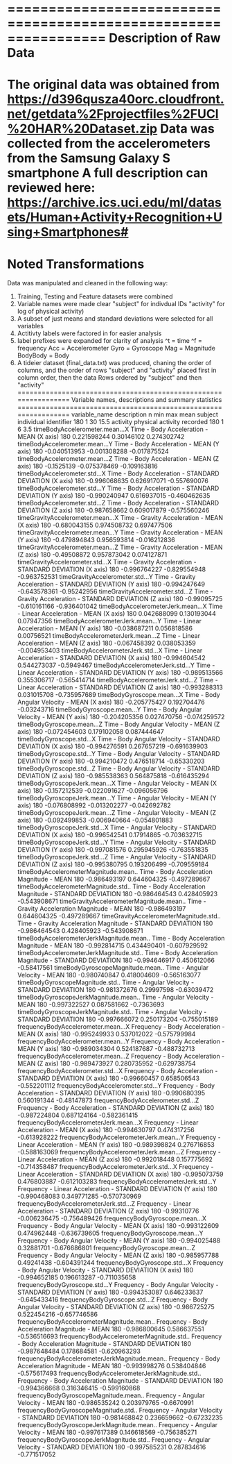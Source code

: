 ================================================================
Description of Raw Data
================================================================
The original data was obtained from https://d396qusza40orc.cloudfront.net/getdata%2Fprojectfiles%2FUCI%20HAR%20Dataset.zip
Data was collected from the accelerometers from the Samsung Galaxy S smartphone
A full description can reviewed here: https://archive.ics.uci.edu/ml/datasets/Human+Activity+Recognition+Using+Smartphones#
================================================================
Noted Transformations
================================================================
Data was manipulated and cleaned in the following way:
1. Training, Testing and Feature datasets were combined
2. Variable names were made clear 
	"subject" for indivdual IDs 
	"activity" for log of physical activity)
3. A subset of just means and standard deviations were selected for all variables
4. Actitivty labels were factored in for easier analysis
5. label prefixes were expanded for clarity of analysis
	^t = time
	^f = frequency
	Acc = Accelerometer
	Gyro = Gyroscope
	Mag = Magnitude
	BodyBody = Body
7. A tideier dataset (final_data.txt) was produced, chaning the order of columns, and the order of rows
	"subject" and "activity" placed first in column order, then the data
	Rows ordered by "subject" and then "activity"
================================================================
Variable names, descriptions and summary statistics
================================================================
variable_name	description	n	min	max	mean
subject	individual identifier	180	1	30	15.5
activity	physical activity recorded	180	1	6	3.5
timeBodyAccelerometer.mean...X	Time - Body Acceleration - MEAN (X axis)	180	0.221598244	0.30146102	0.274302742
timeBodyAccelerometer.mean...Y	Time - Body Acceleration - MEAN (Y axis)	180	-0.040513953	-0.001308288	-0.017875524
timeBodyAccelerometer.mean...Z	Time - Body Acceleration - MEAN (Z axis)	180	-0.1525139	-0.075378469	-0.109163816
timeBodyAccelerometer.std...X	Time - Body Acceleration - STANDARD DEVIATION (X axis)	180	-0.996068635	0.626917071	-0.557690076
timeBodyAccelerometer.std...Y	Time - Body Acceleration - STANDARD DEVIATION (Y axis)	180	-0.990240947	0.616937015	-0.460462635
timeBodyAccelerometer.std...Z	Time - Body Acceleration - STANDARD DEVIATION (Z axis)	180	-0.987658662	0.609017879	-0.575560246
timeGravityAccelerometer.mean...X	Time - Gravity Acceleration - MEAN (X axis)	180	-0.680043155	0.974508732	0.697477506
timeGravityAccelerometer.mean...Y	Time - Gravity Acceleration - MEAN (Y axis)	180	-0.479894843	0.956593814	-0.016212836
timeGravityAccelerometer.mean...Z	Time - Gravity Acceleration - MEAN (Z axis)	180	-0.49508872	0.957873042	0.074127871
timeGravityAccelerometer.std...X	Time - Gravity Acceleration - STANDARD DEVIATION (X axis)	180	-0.996764227	-0.829554948	-0.963752531
timeGravityAccelerometer.std...Y	Time - Gravity Acceleration - STANDARD DEVIATION (Y axis)	180	-0.994247649	-0.643578361	-0.95242956
timeGravityAccelerometer.std...Z	Time - Gravity Acceleration - STANDARD DEVIATION (Z axis)	180	-0.99095725	-0.610161166	-0.936401042
timeBodyAccelerometerJerk.mean...X	Time - Linear Acceleration - MEAN (X axis)	180	0.042688099	0.130193044	0.07947356
timeBodyAccelerometerJerk.mean...Y	Time - Linear Acceleration - MEAN (Y axis)	180	-0.038687211	0.056818586	0.00756521
timeBodyAccelerometerJerk.mean...Z	Time - Linear Acceleration - MEAN (Z axis)	180	-0.067458392	0.038053359	-0.004953403
timeBodyAccelerometerJerk.std...X	Time - Linear Acceleration - STANDARD DEVIATION (X axis)	180	-0.994604542	0.544273037	-0.5949467
timeBodyAccelerometerJerk.std...Y	Time - Linear Acceleration - STANDARD DEVIATION (Y axis)	180	-0.989513566	0.355306717	-0.565414714
timeBodyAccelerometerJerk.std...Z	Time - Linear Acceleration - STANDARD DEVIATION (Z axis)	180	-0.993288313	0.031015708	-0.735957689
timeBodyGyroscope.mean...X	Time - Body Angular Velocity - MEAN (X axis)	180	-0.205775427	0.192704476	-0.03243716
timeBodyGyroscope.mean...Y	Time - Body Angular Velocity - MEAN (Y axis)	180	-0.204205356	0.027470756	-0.074259572
timeBodyGyroscope.mean...Z	Time - Body Angular Velocity - MEAN (Z axis)	180	-0.072454603	0.179102058	0.087444647
timeBodyGyroscope.std...X	Time - Body Angular Velocity - STANDARD DEVIATION (X axis)	180	-0.994276591	0.267657219	-0.691639903
timeBodyGyroscope.std...Y	Time - Body Angular Velocity - STANDARD DEVIATION (Y axis)	180	-0.994210472	0.476518714	-0.65330203
timeBodyGyroscope.std...Z	Time - Body Angular Velocity - STANDARD DEVIATION (Z axis)	180	-0.985538363	0.564875818	-0.616435294
timeBodyGyroscopeJerk.mean...X	Time - Angular Velocity - MEAN (X axis)	180	-0.157212539	-0.022091627	-0.096056796
timeBodyGyroscopeJerk.mean...Y	Time - Angular Velocity - MEAN (Y axis)	180	-0.076808992	-0.013202277	-0.042692782
timeBodyGyroscopeJerk.mean...Z	Time - Angular Velocity - MEAN (Z axis)	180	-0.092499853	-0.006940664	-0.054801883
timeBodyGyroscopeJerk.std...X	Time - Angular Velocity - STANDARD DEVIATION (X axis)	180	-0.996542541	0.17914865	-0.703632715
timeBodyGyroscopeJerk.std...Y	Time - Angular Velocity - STANDARD DEVIATION (Y axis)	180	-0.997081576	0.295945926	-0.763551835
timeBodyGyroscopeJerk.std...Z	Time - Angular Velocity - STANDARD DEVIATION (Z axis)	180	-0.995380795	0.193206499	-0.709559184
timeBodyAccelerometerMagnitude.mean..	Time - Body Acceleration Magnitude - MEAN	180	-0.986493197	0.644604325	-0.497289667
timeBodyAccelerometerMagnitude.std..	Time - Body Acceleration Magnitude - STANDARD DEVIATION	180	-0.986464543	0.428405923	-0.543908671
timeGravityAccelerometerMagnitude.mean..	Time - Gravity Acceleration Magnitude - MEAN	180	-0.986493197	0.644604325	-0.497289667
timeGravityAccelerometerMagnitude.std..	Time - Gravity Acceleration Magnitude - STANDARD DEVIATION	180	-0.986464543	0.428405923	-0.543908671
timeBodyAccelerometerJerkMagnitude.mean..	Time - Body Acceleration Magnitude - MEAN	180	-0.992814715	0.434490401	-0.607929592
timeBodyAccelerometerJerkMagnitude.std..	Time - Body Acceleration Magnitude - STANDARD DEVIATION	180	-0.994646917	0.450612066	-0.58417561
timeBodyGyroscopeMagnitude.mean..	Time - Angular Velocity - MEAN	180	-0.980740847	0.418004609	-0.565163077
timeBodyGyroscopeMagnitude.std..	Time - Angular Velocity - STANDARD DEVIATION	180	-0.981372676	0.29997598	-0.63039472
timeBodyGyroscopeJerkMagnitude.mean..	Time - Angular Velocity - MEAN	180	-0.997322527	0.087581662	-0.7363693
timeBodyGyroscopeJerkMagnitude.std..	Time - Angular Velocity - STANDARD DEVIATION	180	-0.997666072	0.250173204	-0.755015189
frequencyBodyAccelerometer.mean...X	Frequency - Body Acceleration - MEAN (X axis)	180	-0.995249933	0.537012022	-0.575799984
frequencyBodyAccelerometer.mean...Y	Frequency - Body Acceleration - MEAN (Y axis)	180	-0.989034304	0.524187687	-0.488732713
frequencyBodyAccelerometer.mean...Z	Frequency - Body Acceleration - MEAN (Z axis)	180	-0.989473927	0.280735952	-0.629738754
frequencyBodyAccelerometer.std...X	Frequency - Body Acceleration - STANDARD DEVIATION (X axis)	180	-0.99660457	0.658506543	-0.552201112
frequencyBodyAccelerometer.std...Y	Frequency - Body Acceleration - STANDARD DEVIATION (Y axis)	180	-0.990680395	0.560191344	-0.48147873
frequencyBodyAccelerometer.std...Z	Frequency - Body Acceleration - STANDARD DEVIATION (Z axis)	180	-0.987224804	0.687124164	-0.582361415
frequencyBodyAccelerometerJerk.mean...X	Frequency - Linear Acceleration - MEAN (X axis)	180	-0.994630797	0.474317256	-0.613928222
frequencyBodyAccelerometerJerk.mean...Y	Frequency - Linear Acceleration - MEAN (Y axis)	180	-0.989398824	0.276716853	-0.588163069
frequencyBodyAccelerometerJerk.mean...Z	Frequency - Linear Acceleration - MEAN (Z axis)	180	-0.992018448	0.157775692	-0.714358487
frequencyBodyAccelerometerJerk.std...X	Frequency - Linear Acceleration - STANDARD DEVIATION (X axis)	180	-0.995073759	0.476803887	-0.612103283
frequencyBodyAccelerometerJerk.std...Y	Frequency - Linear Acceleration - STANDARD DEVIATION (Y axis)	180	-0.990468083	0.349771285	-0.570730969
frequencyBodyAccelerometerJerk.std...Z	Frequency - Linear Acceleration - STANDARD DEVIATION (Z axis)	180	-0.99310776	-0.006236475	-0.756489426
frequencyBodyGyroscope.mean...X	Frequency - Body Angular Velocity - MEAN (X axis)	180	-0.993122609	0.474962448	-0.636739605
frequencyBodyGyroscope.mean...Y	Frequency - Body Angular Velocity - MEAN (Y axis)	180	-0.994025488	0.32881701	-0.676686801
frequencyBodyGyroscope.mean...Z	Frequency - Body Angular Velocity - MEAN (Z axis)	180	-0.985957788	0.49241438	-0.604391244
frequencyBodyGyroscope.std...X	Frequency - Body Angular Velocity - STANDARD DEVIATION (X axis)	180	-0.994652185	0.196613287	-0.711035658
frequencyBodyGyroscope.std...Y	Frequency - Body Angular Velocity - STANDARD DEVIATION (Y axis)	180	-0.994353087	0.646233637	-0.645433416
frequencyBodyGyroscope.std...Z	Frequency - Body Angular Velocity - STANDARD DEVIATION (Z axis)	180	-0.986725275	0.522454216	-0.657746586
frequencyBodyAccelerometerMagnitude.mean..	Frequency - Body Acceleration Magnitude - MEAN	180	-0.986800645	0.586637551	-0.536516693
frequencyBodyAccelerometerMagnitude.std..	Frequency - Body Acceleration Magnitude - STANDARD DEVIATION	180	-0.987648484	0.178684581	-0.620963293
frequencyBodyAccelerometerJerkMagnitude.mean..	Frequency - Body Acceleration Magnitude - MEAN	180	-0.993998276	0.538404846	-0.575617493
frequencyBodyAccelerometerJerkMagnitude.std..	Frequency - Body Acceleration Magnitude - STANDARD DEVIATION	180	-0.994366668	0.316346415	-0.599160868
frequencyBodyGyroscopeMagnitude.mean..	Frequency - Angular Velocity - MEAN	180	-0.986535242	0.203979765	-0.6670991
frequencyBodyGyroscopeMagnitude.std..	Frequency - Angular Velocity - STANDARD DEVIATION	180	-0.981468842	0.236659662	-0.67232235
frequencyBodyGyroscopeJerkMagnitude.mean..	Frequency - Angular Velocity - MEAN	180	-0.997617389	0.146618569	-0.756385271
frequencyBodyGyroscopeJerkMagnitude.std..	Frequency - Angular Velocity - STANDARD DEVIATION	180	-0.997585231	0.287834616	-0.771517052
